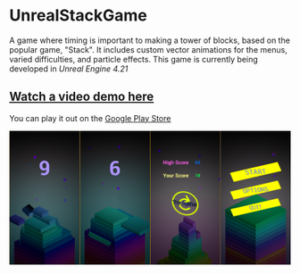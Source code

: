 # UnrealStackGame
A game where timing is important to making a tower of blocks, based on the popular game, "Stack". It includes custom vector animations for the menus, varied difficulties, and particle effects. This game is currently being developed in *Unreal Engine 4.21*

## [Watch a video demo here](https://youtu.be/jPKpmKMpYws)

You can play it out on the [Google Play Store](https://play.google.com/store/apps/details?id=com.GeekTechnique.InfinityStack)

![](StackDemo.png)
